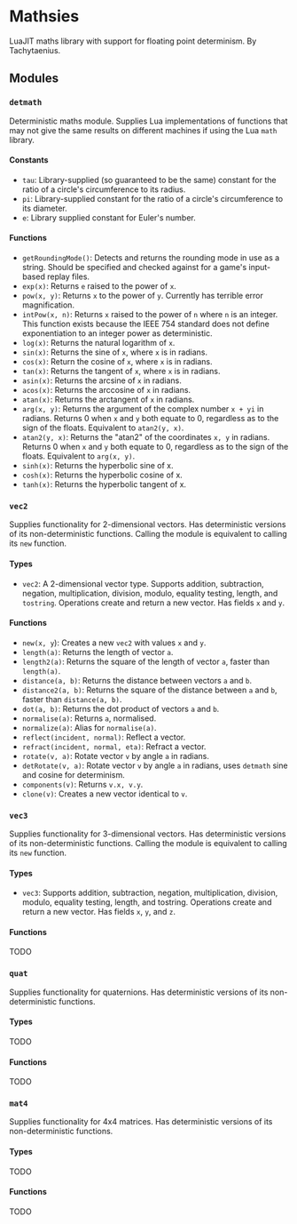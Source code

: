 # Mathsies

LuaJIT maths library with support for floating point determinism.
By Tachytaenius.

## Modules

### `detmath`

Deterministic maths module.
Supplies Lua implementations of functions that may not give the same results on different machines if using the Lua `math` library.

#### Constants

- `tau`: Library-supplied (so guaranteed to be the same) constant for the ratio of a circle's circumference to its radius.
- `pi`: Library-supplied constant for the ratio of a circle's circumference to its diameter.
- `e`: Library supplied constant for Euler's number.

#### Functions

- `getRoundingMode()`: Detects and returns the rounding mode in use as a string.
	Should be specified and checked against for a game's input-based replay files.
- `exp(x)`: Returns `e` raised to the power of `x`.
- `pow(x, y)`: Returns `x` to the power of `y`.
	Currently has terrible error magnification.
- `intPow(x, n)`: Returns `x` raised to the power of `n` where `n` is an integer.
	This function exists because the IEEE 754 standard does not define exponentiation to an integer power as deterministic.
- `log(x)`: Returns the natural logarithm of `x`.
- `sin(x)`: Returns the sine of `x`, where `x` is in radians.
- `cos(x)`: Return the cosine of `x`, where `x` is in radians.
- `tan(x)`: Returns the tangent of `x`, where `x` is in radians.
- `asin(x)`: Returns the arcsine of `x` in radians.
- `acos(x)`: Returns the arccosine of `x` in radians.
- `atan(x)`: Returns the arctangent of `x` in radians.
- `arg(x, y)`: Returns the argument of the complex number `x + yi` in radians.
	Returns 0 when `x` and `y` both equate to 0, regardless as to the sign of the floats.
	Equivalent to `atan2(y, x)`.
- `atan2(y, x)`: Returns the "atan2" of the coordinates `x, y` in radians.
	Returns 0 when `x` and `y` both equate to 0, regardless as to the sign of the floats.
	Equivalent to `arg(x, y)`.
- `sinh(x)`: Returns the hyperbolic sine of x.
- `cosh(x)`: Returns the hyperbolic cosine of x.
- `tanh(x)`: Returns the hyperbolic tangent of x.

### `vec2`

Supplies functionality for 2-dimensional vectors.
Has deterministic versions of its non-deterministic functions.
Calling the module is equivalent to calling its `new` function.

#### Types

- `vec2`: A 2-dimensional vector type.
Supports addition, subtraction, negation, multiplication, division, modulo, equality testing, length, and `tostring`.
Operations create and return a new vector.
Has fields `x` and `y`.

#### Functions

- `new(x, y`): Creates a new `vec2` with values `x` and `y`.
- `length(a)`: Returns the length of vector `a`.
- `length2(a)`: Returns the square of the length of vector `a`, faster than `length(a)`.
- `distance(a, b)`: Returns the distance between vectors `a` and `b`.
- `distance2(a, b)`: Returns the square of the distance between `a` and `b`, faster than `distance(a, b)`.
- `dot(a, b)`: Returns the dot product of vectors `a` and `b`.
- `normalise(a)`: Returns `a`, normalised.
- `normalize(a)`: Alias for `normalise(a)`.
- `reflect(incident, normal)`: Reflect a vector.
- `refract(incident, normal, eta)`: Refract a vector.
- `rotate(v, a)`: Rotate vector `v` by angle `a` in radians.
- `detRotate(v, a)`: Rotate vector `v` by angle `a` in radians, uses `detmath` sine and cosine for determinism.
- `components(v)`: Returns `v.x, v.y`.
- `clone(v)`: Creates a new vector identical to `v`.

### `vec3`

Supplies functionality for 3-dimensional vectors. 
Has deterministic versions of its non-deterministic functions.
Calling the module is equivalent to calling its `new` function.

#### Types

- `vec3`: Supports addition, subtraction, negation, multiplication, division, modulo, equality testing, length, and tostring.
Operations create and return a new vector.
Has fields `x`, `y`, and `z`.

#### Functions

TODO

### `quat`

Supplies functionality for quaternions.
Has deterministic versions of its non-deterministic functions.

#### Types

TODO

#### Functions

TODO

### `mat4`

Supplies functionality for 4x4 matrices.
Has deterministic versions of its non-deterministic functions.

#### Types

TODO

#### Functions

TODO
